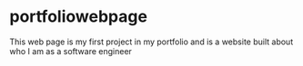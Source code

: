 # portfoliowebpage
This web page is my first project in my portfolio and is a website built about who I am as a software engineer
